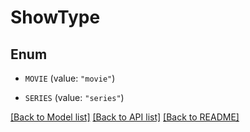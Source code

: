 # ShowType

## Enum


* `MOVIE` (value: `"movie"`)

* `SERIES` (value: `"series"`)


[[Back to Model list]](../README.md#documentation-for-models) [[Back to API list]](../README.md#documentation-for-api-endpoints) [[Back to README]](../README.md)


